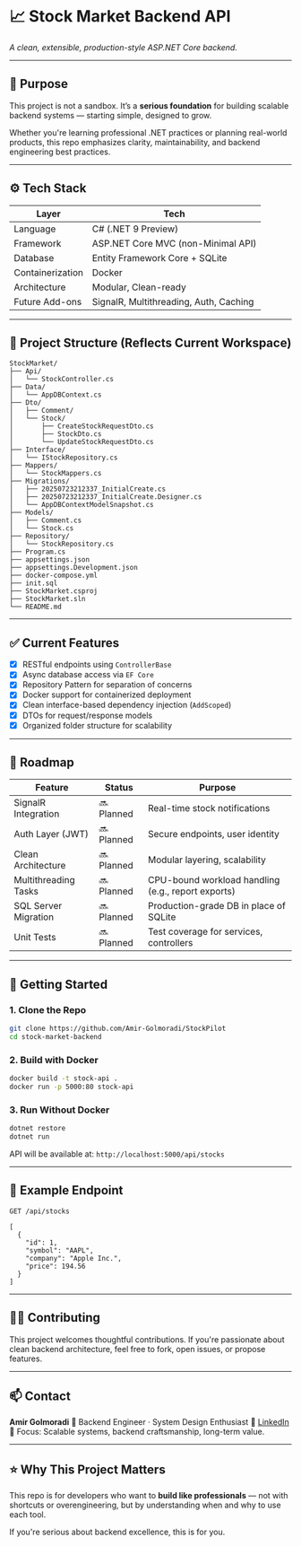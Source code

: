 # 📈 Stock Market Backend API

*A clean, extensible, production-style ASP.NET Core backend.*

---

## 🧠 Purpose

This project is not a sandbox. It’s a **serious foundation** for building scalable backend systems — starting simple, designed to grow.

Whether you're learning professional .NET practices or planning real-world products, this repo emphasizes clarity, maintainability, and backend engineering best practices.

---

## ⚙️ Tech Stack

| Layer            | Tech                                   |
| ---------------- | -------------------------------------- |
| Language         | C# (.NET 9 Preview)                    |
| Framework        | ASP.NET Core MVC (non-Minimal API)     |
| Database         | Entity Framework Core + SQLite         |
| Containerization | Docker                                 |
| Architecture     | Modular, Clean-ready                   |
| Future Add-ons   | SignalR, Multithreading, Auth, Caching |

---

## 📂 Project Structure (Reflects Current Workspace)

```
StockMarket/
├── Api/
│   └── StockController.cs
├── Data/
│   └── AppDBContext.cs
├── Dto/
│   ├── Comment/
│   └── Stock/
│       ├── CreateStockRequestDto.cs
│       ├── StockDto.cs
│       └── UpdateStockRequestDto.cs
├── Interface/
│   └── IStockRepository.cs
├── Mappers/
│   └── StockMappers.cs
├── Migrations/
│   ├── 20250723212337_InitialCreate.cs
│   ├── 20250723212337_InitialCreate.Designer.cs
│   └── AppDBContextModelSnapshot.cs
├── Models/
│   ├── Comment.cs
│   └── Stock.cs
├── Repository/
│   └── StockRepository.cs
├── Program.cs
├── appsettings.json
├── appsettings.Development.json
├── docker-compose.yml
├── init.sql
├── StockMarket.csproj
├── StockMarket.sln
└── README.md
```

---

## ✅ Current Features

* [x] RESTful endpoints using `ControllerBase`
* [x] Async database access via `EF Core`
* [x] Repository Pattern for separation of concerns
* [x] Docker support for containerized deployment
* [x] Clean interface-based dependency injection (`AddScoped`)
* [x] DTOs for request/response models
* [x] Organized folder structure for scalability

---

## 🚧 Roadmap

| Feature              | Status     | Purpose                                            |
| -------------------- | ---------- | -------------------------------------------------- |
| SignalR Integration  | 🔜 Planned | Real-time stock notifications                      |
| Auth Layer (JWT)     | 🔜 Planned | Secure endpoints, user identity                    |
| Clean Architecture   | 🔜 Planned | Modular layering, scalability                      |
| Multithreading Tasks | 🔜 Planned | CPU-bound workload handling (e.g., report exports) |
| SQL Server Migration | 🔜 Planned | Production-grade DB in place of SQLite             |
| Unit Tests           | 🔜 Planned | Test coverage for services, controllers            |

---

## 🚀 Getting Started

### 1. Clone the Repo

```bash
git clone https://github.com/Amir-Golmoradi/StockPilot
cd stock-market-backend
```

### 2. Build with Docker

```bash
docker build -t stock-api .
docker run -p 5000:80 stock-api
```

### 3. Run Without Docker

```bash
dotnet restore
dotnet run
```

API will be available at:
`http://localhost:5000/api/stocks`

---

## 🔌 Example Endpoint

```
GET /api/stocks

[
  {
    "id": 1,
    "symbol": "AAPL",
    "company": "Apple Inc.",
    "price": 194.56
  }
]
```

---

## 👨‍💻 Contributing

This project welcomes thoughtful contributions. If you're passionate about clean backend architecture, feel free to fork, open issues, or propose features.

---

## 📫 Contact

**Amir Golmoradi**
📍 Backend Engineer · System Design Enthusiast
🔗 [LinkedIn](https://linkedin.com/in/amirgol)
🧠 Focus: Scalable systems, backend craftsmanship, long-term value.

---

## ⭐ Why This Project Matters

This repo is for developers who want to **build like professionals** — not with shortcuts or overengineering, but by understanding when and why to use each tool.

If you're serious about backend excellence, this is for you.
